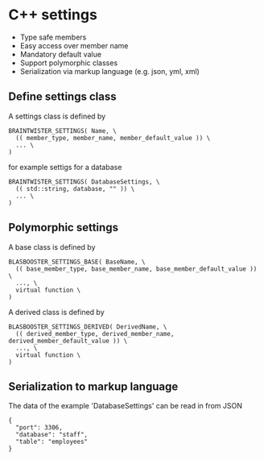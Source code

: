 C++ settings
============

- Type safe members
- Easy access over member name
- Mandatory default value
- Support polymorphic classes
- Serialization via markup language (e.g. json, yml, xml)

Define settings class
---------------------

A settings class is defined by

    BRAINTWISTER_SETTINGS( Name, \
      (( member_type, member_name, member_default_value )) \
      ... \
    )

for example settigs for a database

    BRAINTWISTER_SETTINGS( DatabaseSettings, \
      (( std::string, database, "" )) \
      ... \
    )

Polymorphic settings
--------------------

A base class is defined by

    BLASBOOSTER_SETTINGS_BASE( BaseName, \
	  (( base_member_type, base_member_name, base_member_default_value )) \
	  ..., \
	  virtual function \
    )

A derived class is defined by

    BLASBOOSTER_SETTINGS_DERIVED( DerivedName, \
	  (( derived_member_type, derived_member_name, derived_member_default_value )) \
	  ..., \
	  virtual function \
    )

Serialization to markup language
--------------------------------

The data of the example 'DatabaseSettings' can be read in from JSON

    {
      "port": 3306,
      "database": "staff",
      "table": "employees"
    }

